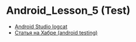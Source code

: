 # Android_Lesson_5 (Test)

* <a href="https://developer.android.com/studio/debug/logcat">Android Studio logcat</a>
* <a href="https://habr.com/ru/articles/711718/">Статья на Хабре (android testing)</a>
